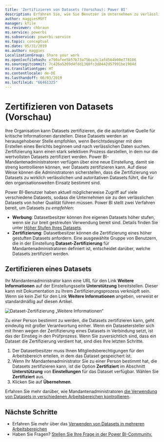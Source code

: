 ```yaml
---
title: 'Zertifizieren von Datasets (Vorschau): Power BI'
description: Erfahren Sie, wie Sie Benutzer im Unternehmen zu verlässlichen Datasets mit hoher Qualität führen.
author: maggiesMSFT
manager: kfile
ms.reviewer: chbraun
ms.service: powerbi
ms.subservice: powerbi-service
ms.topic: conceptual
ms.date: 05/31/2019
ms.author: maggies
LocalizationGroup: Share your work
ms.openlocfilehash: e790afee5b57b73a756ca3c1afd564b00e778186
ms.sourcegitcommit: 7c426a5209d4fdd1360fc3d0442d57991be1984d
ms.translationtype: HT
ms.contentlocale: de-DE
ms.lasthandoff: 06/03/2019
ms.locfileid: "66461325"
---
```

# <a name="certify-datasets-preview"></a>Zertifizieren von Datasets (Vorschau)

Ihre Organisation kann Datasets zertifizieren, die die autoritative Quelle für kritische Informationen darstellen. Diese Datasets werden an herausgehobener Stelle empfohlen, wenn Berichtsdesigner mit dem Erstellen eines Berichts beginnen und nach verlässlichen Daten suchen. Zertifizierung kann einen stark selektiven Prozess darstellen, in dem nur die wertvollsten Datasets zertifiziert werden. Power BI-Mandantenadministratoren verfügen über eine neue Einstellung, damit sie streng kontrollieren können, wer Datasets zertifizieren kann. Auf diese Weise können die Administratoren sicherstellen, dass die Zertifizierung von Datasets zu wirklich verlässlichen und autoritativen Datasets führt, die für den organisationsweiten Einsatz bestimmt sind.

Power BI-Benutzer haben aktuell möglicherweise Zugriff auf viele verschiedene Datasets, sodass die Unternehmen sie zu den verlässlichen Datasets von hoher Qualität führen müssen. Power BI stellt zwei Verfahren bereit, um Datasets zu *empfehlen*:

- **Werbung**: Datasetbesitzer können ihre eigenen Datasets höher stufen, wenn sie zur breit gestreuten Verwendung bereit sind. Details finden Sie unter [Höher Stufen Ihres Datasets](service-datasets-promote.md). 
- **Zertifizierung**: Datasetbesitzer können die Zertifizierung eines höher gestuften Datasets anfordern. Eine ausgewählte Gruppe von Benutzern, die in der Einstellung **Dataset-Zertifizierung** für Mandantenadministratoren definiert ist, entscheidet darüber, welche Datasets zertifiziert werden.

## <a name="certify-a-dataset"></a>Zertifizieren eines Datasets

Ihr Mandantenadministrator kann eine URL für den Link **Weitere Informationen** auf der Einstellungsseite **Unterstützung** bereitstellen.  Dieser kann mit Dokumentation zu Ihrem Zertifizierungsprozess verknüpft sein. Wenn sie kein Ziel für den Link **Weitere Informationen** angeben, verweist er standardmäßig auf diesen Artikel.

![Dataset-Zertifizierung „Weitere Informationen“](media/service-datasets-certify-promote/power-bi-dataset-learn-more-certification.png)

Zu einer Person bestimmt zu werden, die Datasets zertifizieren kann, geht eindeutig mit großer Verantwortung einher. Wenn ein Datasetersteller sich mit Ihnen wegen der Zertifizierung eines Datasets in Verbindung setzt, ist das der Einstieg in den Prüfprozess. Wenn Sie zuversichtlich sind, dass ein Dataset die Zertifizierung verdient hat, sind dies Ihre letzten Schritte.

1. Der Datasetbesitzer muss Ihnen Mitgliedsberechtigungen für den Arbeitsbereich erteilen, in dem das Dataset gespeichert ist.
1. Wenn Ihr Mandantenadministrator Sie zu einer Person bestimmt hat, die Datasets zertifizieren kann, ist die Option **Zertifiziert** im Abschnitt **Unterstützung** von **Einstellungen** für das Dataset verfügbar. Wählen Sie **Zertifiziert** aus.
1. Klicken Sie auf **Übernehmen**.

Erfahren Sie mehr darüber, wie Mandantenadministratoren [die Verwendung von Datasets in verschiedenen Arbeitsbereichen kontrollieren](service-datasets-admin-across-workspaces.md).

## <a name="next-steps"></a>Nächste Schritte

* Erfahren Sie mehr über das [Verwenden von Datasets in mehreren Arbeitsbereichen](service-datasets-across-workspaces.md)
* Haben Sie Fragen? [Stellen Sie Ihre Frage in der Power BI-Community.](http://community.powerbi.com/)
